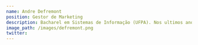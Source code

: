 ```yaml
---
name: Andre Defremont
position: Gestor de Marketing
description: Bacharel em Sistemas de Informação (UFPA). Nos ultimos anos, conheceu as principais e mais recentes ferramentas para websites modernos.
image_path: /images/defremont.png
twitter:
---
```

